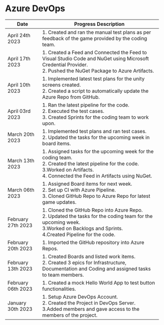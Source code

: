 # Azure DevOps
| Date | Progress Description | 
| --------------- | --------------- |
| April 24th 2023 | 1. Created and ran the manual test plans as per feedback of the game provided by the coding team.|
| April 17th 2023 | 1. Created a Feed and Connected the Feed to Visual Studio Code and NuGet using Microsoft Credential Provider. <br> 2. Pushed the NuGet Package to Azure Artifacts.|
| April 10th 2023 | 1. Implemented latest test plans for the unity screens created. <br> 2. Created a script to automatically update the Azure Repo from GitHub.|
| April 03rd 2023 | 1. Ran the latest pipeline for the code. <br> 2. Executed the test cases. <br> 3. Created Sprints for the coding team to work upon.|
| March 20th 2023 | 1. Implemented test plans and ran test cases. <br> 2. Updated the tasks for the upcoming week in board items.|
| March 13th 2023 | 1. Assigned tasks for the upcoming week for the coding team. <br> 2. Created the latest pipeline for the code. <br> 3.Worked on Artifacts. <br> 4. Connected the Feed in Artifacts using NuGet.|
| March 06th 2023  | 1. Assigned Board items for next week. <br> 2. Set up CI with Azure Pipeline. <br> 3. Cloned GitHub Repo to Azure Repo for latest game updates.|
| February 27th 2023 | 1. Cloned the GitHub Repo into Azure Repo. <br> 2. Updated the tasks for the coding team for the upcoming week. <br> 3.Worked on Backlogs and Sprints. <br> 4.Created Pipeline for the code.|
| February 20th 2023 | 1. Imported the GitHub repository into Azure Repos.|
| February 13th 2023 | 1. Created Boards and listed work items. <br> 2. Created 3 epics for Infrastructure, Documentation and Coding and assigned tasks to team members.|
| February 06th 2023 | 1. Created a mock Hello World App to test button functionalities.|
| January 30th 2023 | 1. Setup Azure DevOps Account. <br> 2. Created the Project in DevOps Server. <br> 3.Added members and gave access to the members of the project.|

